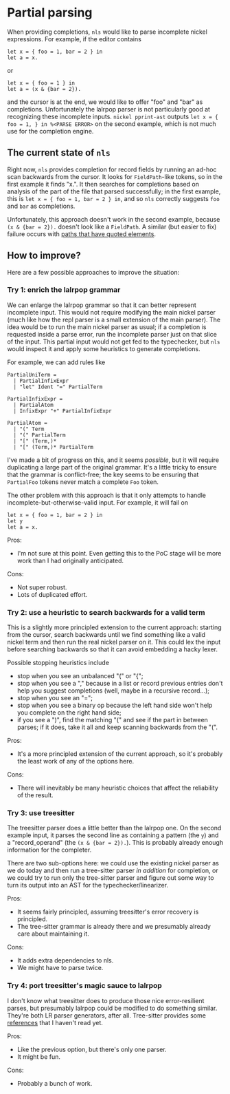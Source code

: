 # Partial parsing

When providing completions, `nls` would like to parse incomplete nickel expressions. For
example, if the editor contains

```nickel
let x = { foo = 1, bar = 2 } in
let a = x.
```

or

```nickel
let x = { foo = 1 } in
let a = (x & {bar = 2}).
```

and the cursor is at the end, we would like to offer "foo" and "bar" as completions.
Unfortunately the lalrpop parser is not particularly good at recognizing these incomplete
inputs. `nickel pprint-ast` outputs `let x = { foo = 1, } in %<PARSE ERROR>` on the second
example, which is not much use for the completion engine.

## The current state of `nls`

Right now, `nls` provides completion for record fields by running an ad-hoc scan backwards
from the cursor. It looks for `FieldPath`-like tokens, so in the first example it finds "x.".
It then searches for completions based on analysis of the part of the file that parsed
successfully; in the first example, this is `let x = { foo = 1, bar = 2 } in`,
and so `nls` correctly suggests `foo` and `bar` as completions.

Unfortunately, this approach doesn't work in the second example, because
`(x & {bar = 2}).` doesn't look like a `FieldPath`. A similar (but easier to fix) failure
occurs with [paths that have quoted elements](https://github.com/tweag/nickel/issues/1045).

## How to improve?

Here are a few possible approaches to improve the situation:

### Try 1: enrich the lalrpop grammar

We can enlarge the lalrpop grammar so that it can better represent incomplete input.
This would not require modifying the main nickel parser (much like how the repl parser
is a small extension of the main parser). The idea would be to run the main nickel parser
as usual; if a completion is requested inside a parse error, run the incomplete
parser just on that slice of the input. This partial input would not get fed to the typechecker,
but `nls` would inspect it and apply some heuristics to generate completions.

For example, we can add rules like

```
PartialUniTerm =
  | PartialInfixExpr
  | "let" Ident "=" PartialTerm

PartialInfixExpr =
  | PartialAtom
  | InfixExpr "+" PartialInfixExpr

PartialAtom =
  | "(" Term
  | "(" PartialTerm
  | "[" (Term,)*
  | "[" (Term,)* PartialTerm
```

I've made a bit of progress on this, and it seems *possible*, but it will
require duplicating a large part of the original grammar. It's a little
tricky to ensure that the grammar is conflict-free; the key seems to be
ensuring that `PartialFoo` tokens never match a complete `Foo` token.

The other problem with this approach is that it only attempts to handle
incomplete-but-otherwise-valid input. For example, it will fail on

```nickel
let x = { foo = 1, bar = 2 } in
let y
let a = x.
```

Pros:
- I'm not sure at this point. Even getting this to the PoC stage will be more
  work than I had originally anticipated.

Cons:
- Not super robust.
- Lots of duplicated effort.

### Try 2: use a heuristic to search backwards for a valid term

This is a slightly more principled extension to the current approach:
starting from the cursor, search backwards until we find something like
a valid nickel term and then run the real nickel parser on it. This could
lex the input before searching backwards so that it can avoid embedding
a hacky lexer.

Possible stopping heuristics include

- stop when you see an unbalanced "(" or "{";
- stop when you see a "," because in a list or record previous entries
  don't help you suggest completions (well, maybe in a recursive record...);
- stop when you see an "=";
- stop when you see a binary op because the left hand side won't help you complete
  on the right hand side;
- if you see a ")", find the matching "(" and see if the part in between parses; if
  it does, take it all and keep scanning backwards from the "(".

Pros:
- It's a more principled extension of the current approach, so it's probably the least
  work of any of the options here.

Cons:
- There will inevitably be many heuristic choices that affect the reliability of the result.

### Try 3: use treesitter

The treesitter parser does a little better than the lalrpop one. On the second
example input, it parses the second line as containing a pattern (the `y`)
and a "record_operand" (the `(x & {bar = 2}).`). This is probably already
enough information for the completer.

There are two sub-options here: we could use the existing nickel parser as we do today
and then run a tree-sitter parser *in addition* for completion, or we could try to run
only the tree-sitter parser and figure out some way to turn its output into an AST for
the typechecker/linearizer.

Pros:
- It seems fairly principled, assuming treesitter's error recovery is principled.
- The tree-sitter grammar is already there and we presumably already care about maintaining it.

Cons:
- It adds extra dependencies to nls.
- We might have to parse twice.

### Try 4: port treesitter's magic sauce to lalrpop

I don't know what treesitter does to produce those nice error-resilient parses, but
presumably lalrpop could be modified to do something similar. They're both LR parser
generators, after all. Tree-sitter provides some
[references](https://tree-sitter.github.io/tree-sitter/#underlying-research) that I haven't
read yet.

Pros:
- Like the previous option, but there's only one parser.
- It might be fun.

Cons:
- Probably a bunch of work.